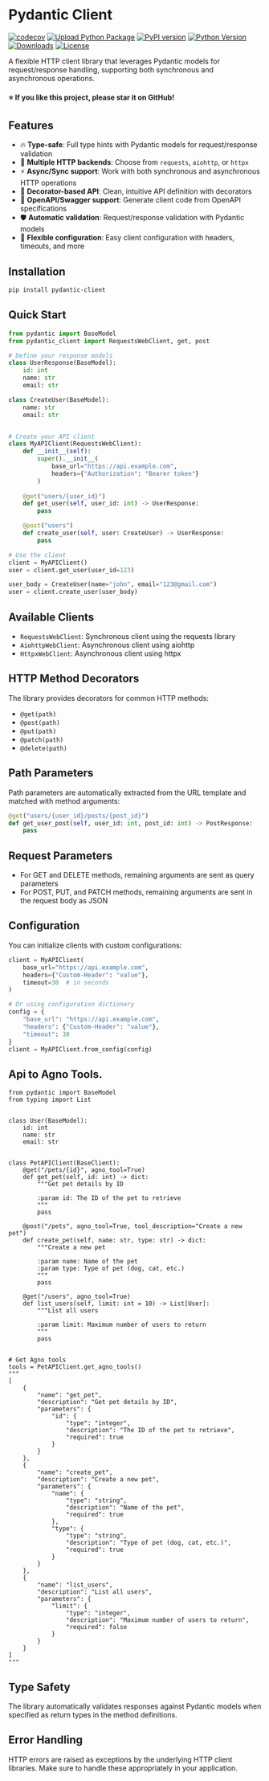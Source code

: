 # Pydantic Client

[![codecov](https://codecov.io/gh/ponytailer/pydantic-client/branch/main/graph/badge.svg?token=CZX5V1YP22)](https://codecov.io/gh/ponytailer/pydantic-client) [![Upload Python Package](https://github.com/ponytailer/pydantic-client/actions/workflows/python-publish.yml/badge.svg)](https://github.com/ponytailer/pydantic-client/actions/workflows/python-publish.yml)
[![PyPI version](https://badge.fury.io/py/pydantic-client.svg)](https://badge.fury.io/py/pydantic-client)
[![Python Version](https://img.shields.io/pypi/pyversions/pydantic-client.svg)](https://pypi.org/project/pydantic-client/)
[![Downloads](https://pepy.tech/badge/pydantic-client)](https://pepy.tech/project/pydantic-client)
[![License](https://img.shields.io/github/license/ponytailer/pydantic-client.svg)](https://github.com/ponytailer/pydantic-client/blob/main/LICENSE)


A flexible HTTP client library that leverages Pydantic models for request/response handling, supporting both synchronous and asynchronous operations.
#### ⭐ If you like this project, please star it on GitHub!

## Features

- 🔥 **Type-safe**: Full type hints with Pydantic models for request/response validation
- 🚀 **Multiple HTTP backends**: Choose from `requests`, `aiohttp`, or `httpx`
- ⚡ **Async/Sync support**: Work with both synchronous and asynchronous HTTP operations
- 🎯 **Decorator-based API**: Clean, intuitive API definition with decorators
- 📝 **OpenAPI/Swagger support**: Generate client code from OpenAPI specifications
- 🛡️ **Automatic validation**: Request/response validation with Pydantic models
- 🔧 **Flexible configuration**: Easy client configuration with headers, timeouts, and more

## Installation

```bash
pip install pydantic-client
```

## Quick Start

```python
from pydantic import BaseModel
from pydantic_client import RequestsWebClient, get, post

# Define your response models
class UserResponse(BaseModel):
    id: int
    name: str
    email: str

class CreateUser(BaseModel):
    name: str
    email: str


# Create your API client
class MyAPIClient(RequestsWebClient):
    def __init__(self):
        super().__init__(
            base_url="https://api.example.com",
            headers={"Authorization": "Bearer token"}
        )
    
    @get("users/{user_id}")
    def get_user(self, user_id: int) -> UserResponse:
        pass

    @post("users")
    def create_user(self, user: CreateUser) -> UserResponse:
        pass

# Use the client
client = MyAPIClient()
user = client.get_user(user_id=123)

user_body = CreateUser(name="john", email="123@gmail.com")
user = client.create_user(user_body)
```

## Available Clients

- `RequestsWebClient`: Synchronous client using the requests library
- `AiohttpWebClient`: Asynchronous client using aiohttp
- `HttpxWebClient`: Asynchronous client using httpx

## HTTP Method Decorators

The library provides decorators for common HTTP methods:

- `@get(path)`
- `@post(path)`
- `@put(path)`
- `@patch(path)`
- `@delete(path)`

## Path Parameters

Path parameters are automatically extracted from the URL template and matched with method arguments:

```python
@get("users/{user_id}/posts/{post_id}")
def get_user_post(self, user_id: int, post_id: int) -> PostResponse:
    pass
```

## Request Parameters

- For GET and DELETE methods, remaining arguments are sent as query parameters
- For POST, PUT, and PATCH methods, remaining arguments are sent in the request body as JSON

## Configuration

You can initialize clients with custom configurations:

```python
client = MyAPIClient(
    base_url="https://api.example.com",
    headers={"Custom-Header": "value"},
    timeout=30  # in seconds
)

# Or using configuration dictionary
config = {
    "base_url": "https://api.example.com",
    "headers": {"Custom-Header": "value"},
    "timeout": 30
}
client = MyAPIClient.from_config(config)
```

## Api to Agno Tools.

```
from pydantic import BaseModel
from typing import List


class User(BaseModel):
    id: int
    name: str
    email: str


class PetAPIClient(BaseClient):
    @get("/pets/{id}", agno_tool=True)
    def get_pet(self, id: int) -> dict:
        """Get pet details by ID
        
        :param id: The ID of the pet to retrieve
        """
        pass
    
    @post("/pets", agno_tool=True, tool_description="Create a new pet")
    def create_pet(self, name: str, type: str) -> dict:
        """Create a new pet
        
        :param name: Name of the pet
        :param type: Type of pet (dog, cat, etc.)
        """
        pass
    
    @get("/users", agno_tool=True)
    def list_users(self, limit: int = 10) -> List[User]:
        """List all users
        
        :param limit: Maximum number of users to return
        """
        pass


# Get Agno tools
tools = PetAPIClient.get_agno_tools()
"""
[
    {
        "name": "get_pet",
        "description": "Get pet details by ID",
        "parameters": {
            "id": {
                "type": "integer",
                "description": "The ID of the pet to retrieve",
                "required": true
            }
        }
    },
    {
        "name": "create_pet",
        "description": "Create a new pet",
        "parameters": {
            "name": {
                "type": "string",
                "description": "Name of the pet",
                "required": true
            },
            "type": {
                "type": "string",
                "description": "Type of pet (dog, cat, etc.)",
                "required": true
            }
        }
    },
    {
        "name": "list_users",
        "description": "List all users",
        "parameters": {
            "limit": {
                "type": "integer",
                "description": "Maximum number of users to return",
                "required": false
            }
        }
    }
]
"""
```


## Type Safety

The library automatically validates responses against Pydantic models when specified as return types in the method definitions.

## Error Handling

HTTP errors are raised as exceptions by the underlying HTTP client libraries. Make sure to handle these appropriately in your application.
